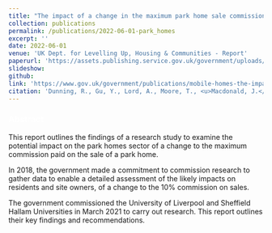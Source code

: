 ```yaml
---
title: "The impact of a change in the maximum park home sale commission"
collection: publications
permalink: /publications/2022-06-01-park_homes
excerpt: ''
date: 2022-06-01
venue: 'UK Dept. for Levelling Up, Housing & Communities - Report'
paperurl: 'https://assets.publishing.service.gov.uk/government/uploads/system/uploads/attachment_data/file/1083506/Park_Homes_Research_Report.pdf'
slideshow: 
github: 
link: 'https://www.gov.uk/government/publications/mobile-homes-the-impact-of-a-change-in-the-maximum-park-home-sale-commission'
citation: 'Dunning, R., Gu, Y., Lord, A., Moore, T., <u>Macdonald, J.</u>, Wilson, I. (2022). &quot;An open source delineation and hierarchical classification of UK retail agglomerations.&quot; <b><i><span style="color:white">UK Dept. for Levelling Up, Housing & Communities - Report</span></i></b>'
---
```


### <span style="color:white">Abstract</span>

This report outlines the findings of a research study to examine the potential impact on the park homes sector of a change to the maximum commission paid on the sale of a park home.

In 2018, the government made a commitment to commission research to gather data to enable a detailed assessment of the likely impacts on residents and site owners, of a change to the 10% commission on sales.

The government commissioned the University of Liverpool and Sheffield Hallam Universities in March 2021 to carry out research. This report outlines their key findings and recommendations.

